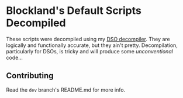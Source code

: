 # Blockland's Default Scripts Decompiled

These scripts were decompiled using my [DSO decompiler](https://github.com/Electrk/dso.js).  They are logically and functionally accurate, but they ain't pretty.  Decompilation, particularly for DSOs, is tricky and will produce some _unconventional_ code...


## Contributing

Read the `dev` branch's README.md for more info.
